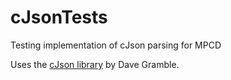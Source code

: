 # cJsonTests
Testing implementation of cJson parsing for MPCD

Uses the [cJson library](https://github.com/DaveGamble/cJSON) by Dave Gramble.